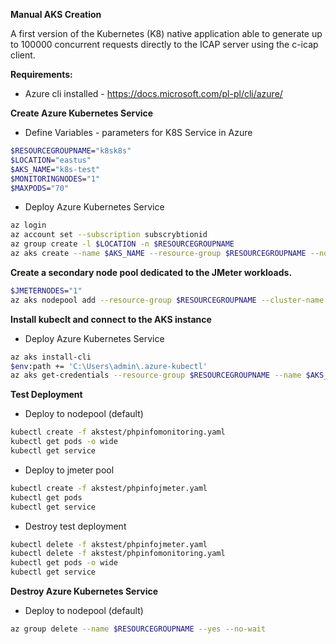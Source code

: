**Manual AKS Creation**

A first version of the Kubernetes (K8) native application able to generate up to 100000 concurrent requests directly to the ICAP server using the c-icap client.

**Requirements:**

- Azure cli installed - https://docs.microsoft.com/pl-pl/cli/azure/

**Create Azure Kubernetes Service**

- Define Variables - parameters for K8S Service in Azure
``` bash
$RESOURCEGROUPNAME="k8sk8s"
$LOCATION="eastus"
$AKS_NAME="k8s-test"
$MONITORINGNODES="1"
$MAXPODS="70"
```

- Deploy Azure Kubernetes Service
``` bash
az login
az account set --subscription subscrybtionid
az group create -l $LOCATION -n $RESOURCEGROUPNAME
az aks create --name $AKS_NAME --resource-group $RESOURCEGROUPNAME --node-count $MONITORINGNODES --generate-ssh-keys --network-plugin kubenet --max-pods 1 --enable-rbac --enable-managed-identity --vm-set-type VirtualMachineScaleSets --no-ssh-key
```

**Create a secondary node pool dedicated to the JMeter workloads.**

``` bash
$JMETERNODES="1"
az aks nodepool add --resource-group $RESOURCEGROUPNAME --cluster-name $AKS_NAME --name jmeter --node-count $JMETERNODES --node-taints sku=jmeter:NoSchedule --labels purpose=jmeter 
```

**Install kubeclt and connect to the AKS instance**

- Deploy Azure Kubernetes Service
``` bash
az aks install-cli
$env:path += 'C:\Users\admin\.azure-kubectl'
az aks get-credentials --resource-group $RESOURCEGROUPNAME --name $AKS_NAME
```

**Test Deployment**

- Deploy to nodepool (default) 
``` bash
kubectl create -f akstest/phpinfomonitoring.yaml
kubectl get pods -o wide
kubectl get service
```
- Deploy to jmeter pool
``` bash
kubectl create -f akstest/phpinfojmeter.yaml
kubectl get pods
kubectl get service
```
- Destroy test deployment
``` bash
kubectl delete -f akstest/phpinfojmeter.yaml
kubectl delete -f akstest/phpinfomonitoring.yaml
kubectl get pods -o wide
kubectl get service
```
**Destroy Azure Kubernetes Service**

- Deploy to nodepool (default) 
``` bash
az group delete --name $RESOURCEGROUPNAME --yes --no-wait
```
